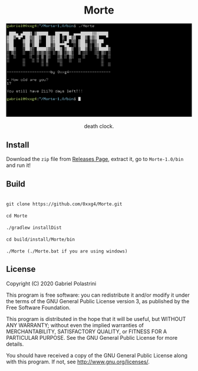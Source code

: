 <h1 align="center">Morte</h1>
<p align="center">
  <img src="./preview.png" alt="Preview"/>
</p>
<p align="center">
  death clock.
</p>

## Install

Download the `zip` file from [Releases Page](https://github.com/0xxg4/Morte/releases), extract it, go to `Morte-1.0/bin` and run it!

## Build

```shell

git clone https://github.com/0xxg4/Morte.git

cd Morte

./gradlew installDist

cd build/install/Morte/bin

./Morte (./Morte.bat if you are using windows)

```

## License

Copyright (C) 2020  Gabriel Polastrini

This program is free software: you can redistribute it and/or modify it under the terms of the GNU General Public License version 3, as published
by the Free Software Foundation.

This program is distributed in the hope that it will be useful, but WITHOUT ANY WARRANTY; without even the implied warranties of MERCHANTABILITY, SATISFACTORY QUALITY, or FITNESS FOR A PARTICULAR PURPOSE.  See the GNU General Public License for more details.

You should have received a copy of the GNU General Public License along with this program.  If not, see <http://www.gnu.org/licenses/>.
